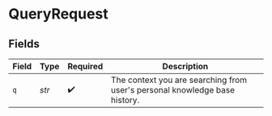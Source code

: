 # QueryRequest


## Fields

| Field                                                                      | Type                                                                       | Required                                                                   | Description                                                                |
| -------------------------------------------------------------------------- | -------------------------------------------------------------------------- | -------------------------------------------------------------------------- | -------------------------------------------------------------------------- |
| `q`                                                                        | *str*                                                                      | :heavy_check_mark:                                                         | The context you are searching from user's personal knowledge base history. |